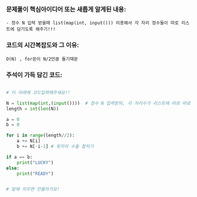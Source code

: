 ### 문제풀이 핵심아이디어 또는 새롭게 알게된 내용: 
    - 정수 N 입력 받을때 list(map(int, input())) 이용해서 각 자리 정수들이 따로 리스트에 담기도록 해주기!!!
 
### 코드의 시간복잡도와 그 이유:
    O(N) , for문이 N/2만큼 돌기때문
    
    
### 주석이 가득 담긴 코드:
```python

# 이 아래에 코드입력해주세요!!

N = list(map(int,(input())))  # 정수 N 입력받되, 각 자리수가 리스트에 따로 따로 입력되도록!!
length = int(len(N))

a = 0
b = 0

for i in range(length//2):
    a += N[i]
    b += N[-i-1] # 뒷자리 수들 합치기

if a == b:
    print("LUCKY")
else:
    print("READY")        


# 밑에 지우면 안올라가요!
```

